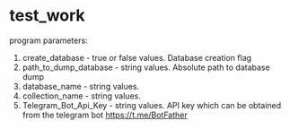 # test_work
program parameters:
1. create_database - true or false values. Database creation flag
2. path_to_dump_database - string values. Absolute path to database dump
3. database_name - string values.
4. collection_name - string values.
5. Telegram_Bot_Api_Key - string values. API key which can be obtained from the telegram bot https://t.me/BotFather